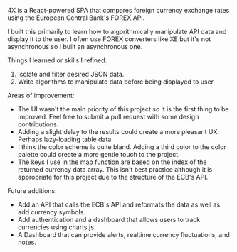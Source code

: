 4X is a React-powered SPA that compares foreign currency exchange rates using the European Central Bank's FOREX API.

I built this primarily to learn how to algorithmically manipulate API data and display it to the user. I often use FOREX converters like XE but it's not asynchronous so I built an asynchronous one.

Things I learned or skills I refined:
 1. Isolate and filter desired JSON data.
 2. Write algorithms to manipulate data before being displayed to user.
 
Areas of improvement:
  - The UI wasn't the main priority of this project so it is the first thing to be improved. Feel free to submit a pull request with some design contributions.
  - Adding a slight delay to the results could create a more pleasant UX. Perhaps lazy-loading table data. 
  - I think the color scheme is quite bland. Adding a third color to the color palette could create a more gentle touch to the project.
  - The keys I use in the map function are based on the index of the returned currency data array. This isn't best practice although it is appropriate for this project due to the structure of the ECB's API.

Future additions:
  - Add an API that calls the ECB's API and reformats the data as well as add currency symbols.
  - Add authentication and a dashboard that allows users to track currencies using charts.js.
  - A Dashboard that can provide alerts, realtime currency fluctuations, and notes.
